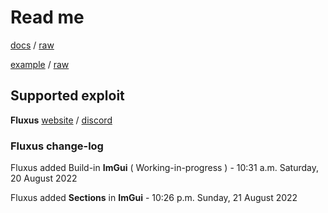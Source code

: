 # Read me
[docs](https://github.com/GhostDuckyy/Ui-Librarys/blob/main/ImGui/Fluxus/documentation.html) / [raw](https://raw.githubusercontent.com/GhostDuckyy/Ui-Librarys/main/ImGui/Fluxus/documentation.html)

[example](https://github.com/GhostDuckyy/Ui-Librarys/blob/main/ImGui/Fluxus/example.lua) / [raw](https://raw.githubusercontent.com/GhostDuckyy/Ui-Librarys/main/ImGui/Fluxus/example.lua)

## Supported exploit
**Fluxus**
[website](https://fluxteam.net/) / [discord](https://fluxteam.net/external-files/discord.php)
### Fluxus change-log
Fluxus added Build-in **ImGui** ( Working-in-progress ) - 10:31 a.m. Saturday, 20 August 2022

Fluxus added **Sections** in **ImGui** - 10:26 p.m. Sunday, 21 August 2022
